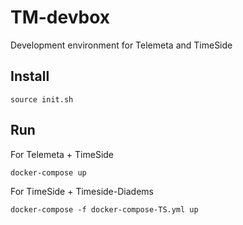 # TM-devbox
Development environment for Telemeta and TimeSide


## Install

    source init.sh 
    
## Run 
For Telemeta + TimeSide

    docker-compose up

For TimeSide + Timeside-Diadems

    docker-compose -f docker-compose-TS.yml up
